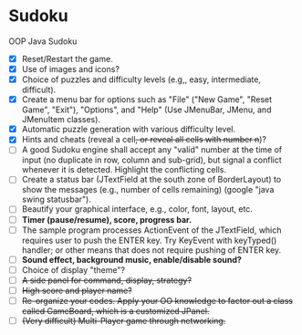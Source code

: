 # Sudoku
OOP Java Sudoku

- [x] Reset/Restart the game.
- [X] Use of images and icons?
- [X] Choice of puzzles and difficulty levels (e.g,, easy, intermediate, difficult).
- [X] Create a menu bar for options such as "File" ("New Game", "Reset Game", "Exit"), "Options", and "Help" (Use JMenuBar, JMenu, and JMenuItem classes).
- [X] Automatic puzzle generation with various difficulty level.
- [X] Hints and cheats (reveal a cell~~, or reveal all cells with number n~~)?
- [ ] A good Sudoku engine shall accept any "valid" number at the time of input (no duplicate in row, column and sub-grid), but signal a conflict whenever it is detected. Highlight the conflicting cells.
- [ ] Create a status bar (JTextField at the south zone of BorderLayout) to show the messages (e.g., number of cells remaining) (google "java swing statusbar").
- [ ] Beautify your graphical interface, e.g., color, font, layout, etc.
- [ ] **Timer (pause/resume), score, progress bar.**
- [ ] The sample program processes ActionEvent of the JTextField, which requires user to push the ENTER key. Try KeyEvent with keyTyped() handler; or other means that does not require pushing of ENTER key.
- [ ] **Sound effect, background music, enable/disable sound?**
- [ ] Choice of display "theme"?
- [ ] ~~A side panel for command, display, strategy?~~
- [ ] ~~High score and player name?~~
- [ ] ~~Re-organize your codes. Apply your OO knowledge to factor out a class called GameBoard, which is a customized JPanel.~~
- [ ] ~~(Very difficult) Multi-Player game through networking.~~

